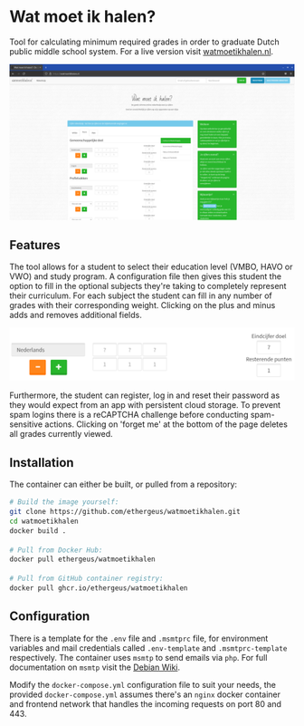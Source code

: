 # Wat moet ik halen?
Tool for calculating minimum required grades in order to graduate Dutch public middle school system.
For a live version visit [watmoetikhalen.nl](https://watmoetikhalen.nl).

![Screenshot of website](https://github.com/ethergeus/watmoetikhalen/blob/main/assets/screenshot.png?raw=true)

## Features
The tool allows for a student to select their education level (VMBO, HAVO or VWO) and study program. A configuration file then gives this student the option to fill in the optional subjects they're taking to completely represent their curriculum. For each subject the student can fill in any number of grades with their corresponding weight. Clicking on the plus and minus adds and removes additional fields.

![Screenshot of website](https://github.com/ethergeus/watmoetikhalen/blob/main/assets/subject.png?raw=true)

Furthermore, the student can register, log in and reset their password as they would expect from an app with persistent cloud storage. To prevent spam logins there is a reCAPTCHA challenge before conducting spam-sensitive actions. Clicking on 'forget me' at the bottom of the page deletes all grades currently viewed.

## Installation
The container can either be built, or pulled from a repository:
```bash
# Build the image yourself:
git clone https://github.com/ethergeus/watmoetikhalen.git
cd watmoetikhalen
docker build .

# Pull from Docker Hub:
docker pull ethergeus/watmoetikhalen

# Pull from GitHub container registry:
docker pull ghcr.io/ethergeus/watmoetikhalen
```

## Configuration
There is a template for the `.env` file and `.msmtprc` file, for environment variables and mail credentials called `.env-template` and `.msmtprc-template` respectively. The container uses `msmtp` to send emails via `php`. For full documentation on `msmtp` visit the [Debian Wiki](https://wiki.debian.org/msmtp).

Modify the `docker-compose.yml` configuration file to suit your needs, the provided `docker-compose.yml` assumes there's an `nginx` docker container and frontend network that handles the incoming requests on port 80 and 443.
